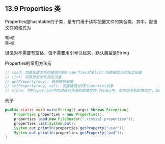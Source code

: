 ## 13.9 Properties 类

Properties是hashtable的子类，是专门用于读写配置文件的集合类，其中，配置文件的格式为

~~~properties
键=值
键=值
~~~

键值对不需要有空格，值不需要用引号引起来，默认类型是String

Properties的常用方法有

~~~java
// load: 加载配置文件的键值对到Properties对象list:将数据显示到指定设备
// list: 将数据显示到指定设备
// getProperty(key): 根据键获取值
// setProperty(key, val): 设置键值对到Properties对象
// store: 将Properties中的键值对存储到配置文件,在idea中，保存信息到配置文件，如果含有中文，会存储为unicode码
~~~

例子

~~~java
public static void main(String[] args) throws Exception{
    Properties properties = new Properties();
    properties.load(new FileReader(".\\mysql.properties"));
    properties.list(System.out);
    System.out.println(properties.getProperty("user"));
    System.out.println(properties.getProperty("pwd"));
}
~~~

